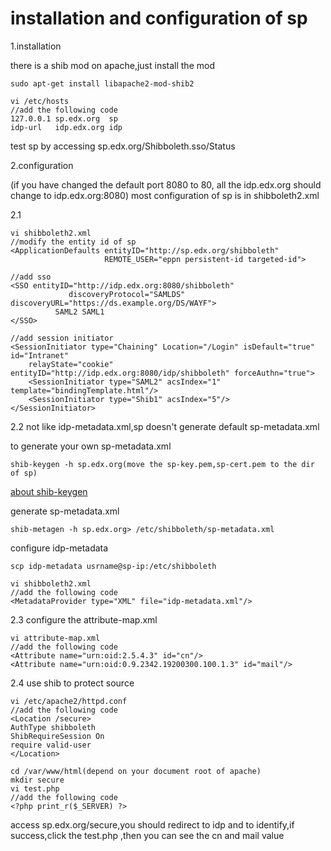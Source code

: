 installation and configuration of sp
======

1.installation

there is a shib mod on apache,just install the mod

    sudo apt-get install libapache2-mod-shib2
    
    vi /etc/hosts
    //add the following code
    127.0.0.1 sp.edx.org  sp
    idp-url   idp.edx.org idp
    
test sp by accessing sp.edx.org/Shibboleth.sso/Status

2.configuration

(if you have changed the default port 8080 to 80, all the idp.edx.org should change to idp.edx.org:8080)
most configuration of sp is in shibboleth2.xml

2.1

    vi shibboleth2.xml
    //modify the entity id of sp
    <ApplicationDefaults entityID="http://sp.edx.org/shibboleth"
                         REMOTE_USER="eppn persistent-id targeted-id">
                         
    //add sso
    <SSO entityID="http://idp.edx.org:8080/shibboleth"
                 discoveryProtocol="SAMLDS" discoveryURL="https://ds.example.org/DS/WAYF">
              SAML2 SAML1
    </SSO>
    
    //add session initiator
    <SessionInitiator type="Chaining" Location="/Login" isDefault="true" id="Intranet"
		relayState="cookie" entityID="http://idp.edx.org:8080/idp/shibboleth" forceAuthn="true">
	    <SessionInitiator type="SAML2" acsIndex="1" template="bindingTemplate.html"/>
	    <SessionInitiator type="Shib1" acsIndex="5"/>
	</SessionInitiator>

2.2
not like idp-metadata.xml,sp doesn't generate default sp-metadata.xml

to generate your own sp-metadata.xml

    shib-keygen -h sp.edx.org(move the sp-key.pem,sp-cert.pem to the dir of sp)
    
[about shib-keygen](http://manpages.ubuntu.com/manpages/lucid/man8/shib-keygen.8.html)

generate sp-metadata.xml

    shib-metagen -h sp.edx.org> /etc/shibboleth/sp-metadata.xml

configure idp-metadata

    scp idp-metadata usrname@sp-ip:/etc/shibboleth
    
    vi shibboleth2.xml
    //add the following code
    <MetadataProvider type="XML" file="idp-metadata.xml"/>
    
2.3 configure the attribute-map.xml

    vi attribute-map.xml
    //add the following code
    <Attribute name="urn:oid:2.5.4.3" id="cn"/>
    <Attribute name="urn:oid:0.9.2342.19200300.100.1.3" id="mail"/>
    
2.4 use shib to protect source

    vi /etc/apache2/httpd.conf
    //add the following code
    <Location /secure>
    AuthType shibboleth
    ShibRequireSession On
    require valid-user
    </Location>

    cd /var/www/html(depend on your document root of apache)
    mkdir secure
    vi test.php
    //add the following code
    <?php print_r($_SERVER) ?>
    
access sp.edx.org/secure,you should redirect to idp and to identify,if success,click the test.php ,then
you can see the cn and mail value
 
